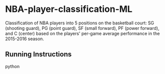 # NBA-player-classification-ML
Classification of NBA players into 5 positions on the basketball court: SG (shooting guard), PG (point guard), SF (small forward), PF (power forward), and C (center) based on the players' per-game average performance in the 2015-2016 season.
## Running Instructions
python 
